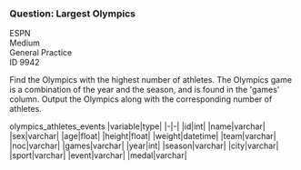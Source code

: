 ### Question: Largest Olympics

ESPN <br>
Medium <br>
General Practice <br>
ID 9942 <br>


Find the Olympics with the highest number of athletes.
The Olympics game is a combination of the year and the season, and is found in the 'games' column.
Output the Olympics along with the corresponding number of athletes.

olympics_athletes_events
|variable|type|
|-|-|
|id|int|
|name|varchar|
|sex|varchar|
|age|float|
|height|float|
|weight|datetime|
|team|varchar|
|noc|varchar|
|games|varchar|
|year|int|
|season|varchar|
|city|varchar|
|sport|varchar|
|event|varchar|
|medal|varchar|
